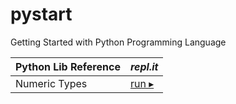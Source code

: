 # pystart
Getting Started with Python Programming Language

Python Lib Reference | *repl.it*
--- | ---
Numeric Types | [run ▸](https://repl.it/@elmahdim/Python-Numeric-Types)
